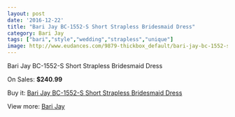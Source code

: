 ```yaml
---
layout: post
date: '2016-12-22'
title: "Bari Jay BC-1552-S Short Strapless Bridesmaid Dress"
category: Bari Jay
tags: ["bari","style","wedding","strapless","unique"]
image: http://www.eudances.com/9879-thickbox_default/bari-jay-bc-1552-s-short-strapless-bridesmaid-dress.jpg
---
```

Bari Jay BC-1552-S Short Strapless Bridesmaid Dress

On Sales: **$240.99**
<a href="https://www.eudances.com/en/bari-jay/3242-bari-jay-bc-1552-s-short-strapless-bridesmaid-dress.html"><amp-img layout="responsive" width="600" height="600" src="//www.eudances.com/9879-thickbox_default/bari-jay-bc-1552-s-short-strapless-bridesmaid-dress.jpg" alt="Bari Jay BC-1552-S Short Strapless Bridesmaid Dress 0" /></a>

Buy it: [Bari Jay BC-1552-S Short Strapless Bridesmaid Dress](https://www.eudances.com/en/bari-jay/3242-bari-jay-bc-1552-s-short-strapless-bridesmaid-dress.html "Bari Jay BC-1552-S Short Strapless Bridesmaid Dress")

View more: [Bari Jay](https://www.eudances.com/en/56-bari-jay "Bari Jay")
